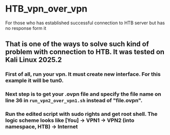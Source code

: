 # HTB_vpn_over_vpn
For those who has established successful connection to HTB server but has no response form it

## That is one of the ways to solve such kind of problem with connection to HTB. It was tested on Kali Linux 2025.2
### First of all, run your vpn. It must create new interface. For this example it will be tun0.
### Next step is to get your .ovpn file and specify the file name on line 36 in `run_vpn2_over_vpn1.sh` instead of "file.ovpn".
### Run the edited script with sudo rights and get root shell. The logic scheme looks like [You] → VPN1 → VPN2 (into namespace, HTB) → Internet
